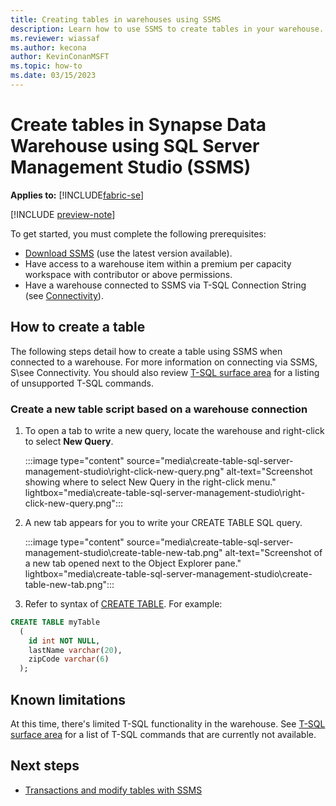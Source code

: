 ```yaml
---
title: Creating tables in warehouses using SSMS
description: Learn how to use SSMS to create tables in your warehouse.
ms.reviewer: wiassaf
ms.author: kecona
author: KevinConanMSFT
ms.topic: how-to
ms.date: 03/15/2023
---
```


# Create tables in Synapse Data Warehouse using SQL Server Management Studio (SSMS)

**Applies to:** [!INCLUDE[fabric-se](includes/applies-to-version/fabric-dw.md)]

[!INCLUDE [preview-note](../includes/preview-note.md)]

To get started, you must complete the following prerequisites:

- [Download SSMS](/sql/ssms/download-sql-server-management-studio-ssms) (use the latest version available).
- Have access to a warehouse item within a premium per capacity workspace with contributor or above permissions.
- Have a warehouse connected to SSMS via T-SQL Connection String (see [Connectivity](connectivity.md)).

## How to create a table

The following steps detail how to create a table using SSMS when connected to a warehouse. For more information on connecting via SSMS, S\see Connectivity. You should also review [T-SQL surface area](data-warehousing.md#t-sql-surface-area) for a listing of unsupported T-SQL commands.

### Create a new table script based on a warehouse connection

1. To open a tab to write a new query, locate the warehouse and right-click to select **New Query**.

   :::image type="content" source="media\create-table-sql-server-management-studio\right-click-new-query.png" alt-text="Screenshot showing where to select New Query in the right-click menu." lightbox="media\create-table-sql-server-management-studio\right-click-new-query.png":::

1. A new tab appears for you to write your CREATE TABLE SQL query.

   :::image type="content" source="media\create-table-sql-server-management-studio\create-table-new-tab.png" alt-text="Screenshot of a new tab opened next to the Object Explorer pane." lightbox="media\create-table-sql-server-management-studio\create-table-new-tab.png":::

1. Refer to syntax of [CREATE TABLE](/sql/t-sql/statements/create-table-azure-sql-data-warehouse?view=fabric&preserve-view=true). For example:

```sql
CREATE TABLE myTable
  (  
    id int NOT NULL,  
    lastName varchar(20),  
    zipCode varchar(6)  
  );  
```

## Known limitations

At this time, there's limited T-SQL functionality in the warehouse. See [T-SQL surface area](data-warehousing.md#t-sql-surface-area) for a list of T-SQL commands that are currently not available.

## Next steps

- [Transactions and modify tables with SSMS](transactions-insert-modify-sql-server-management-studio.md)
